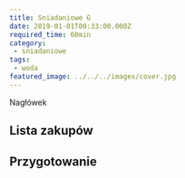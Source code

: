 ```yaml
---
title: Sniadaniowe G
date: 2019-01-01T00:33:00.000Z
required_time: 60min
category:
 - sniadaniowe
tags:
 - woda
featured_image: ../../../images/cover.jpg
---
```

    
Nagłówek  
<!---- splitter ---->
## Lista zakupów  

<!---- splitter ---->
## Przygotowanie  
